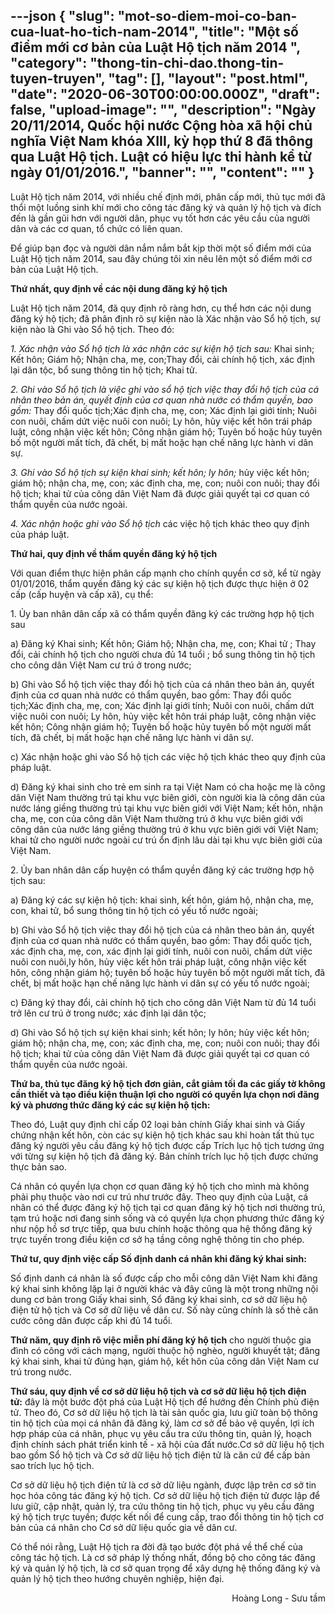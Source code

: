 ---json
{
    "slug": "mot-so-diem-moi-co-ban-cua-luat-ho-tich-nam-2014",
    "title": "Một số điểm mới cơ bản của Luật Hộ tịch năm 2014 ",
    "category": "thong-tin-chi-dao.thong-tin-tuyen-truyen",
    "tag": [],
    "layout": "post.html",
    "date": "2020-06-30T00:00:00.000Z",
    "draft": false,
    "upload-image": "",
    "description": "Ngày 20/11/2014, Quốc hội nước Cộng hòa xã hội chủ nghĩa Việt Nam khóa XIII, kỳ họp thứ 8 đã thông qua Luật Hộ tịch. Luật có hiệu lực thi hành kể từ ngày 01/01/2016.",
    "banner": "",
    "__content__": ""
}
---
<p>Luật Hộ tịch năm 2014, với nhiều chế định mới, ph&acirc;n cấp mới, thủ tục mới đ&atilde; thổi một luồng sinh kh&iacute; mới cho c&ocirc;ng t&aacute;c đăng k&yacute; v&agrave; quản l&yacute; hộ tịch v&agrave; đ&iacute;ch đến l&agrave; gần gũi hơn với người d&acirc;n, phục vụ tốt hơn c&aacute;c y&ecirc;u cầu của người d&acirc;n v&agrave; c&aacute;c cơ quan, tổ chức c&oacute; li&ecirc;n quan.</p>

<p>Để gi&uacute;p bạn đọc v&agrave; người d&acirc;n nắm nắm bắt kịp thời một số điểm mới của Luật Hộ tịch năm 2014, sau đ&acirc;y ch&uacute;ng t&ocirc;i xin n&ecirc;u l&ecirc;n một số điểm mới cơ bản của Luật Hộ tịch.</p>

<p><strong>Thứ nhất, quy định về c&aacute;c nội dung đăng k&yacute; hộ tịch</strong></p>

<p>Luật Hộ tịch năm 2014, đ&atilde; quy định r&otilde; r&agrave;ng hơn, cụ thể hơn c&aacute;c nội dung đăng k&yacute; hộ tịch; đ&atilde; ph&acirc;n định r&otilde; sự kiện n&agrave;o l&agrave; X&aacute;c nhận v&agrave;o Sổ hộ tịch, sự kiện n&agrave;o l&agrave; Ghi v&agrave;o Sổ hộ tịch. Theo đ&oacute;:</p>

<p><em>1. X&aacute;c nhận v&agrave;o Sổ hộ tịch l&agrave; x&aacute;c nhận c&aacute;c sự kiện hộ tịch sau:</em>&nbsp;Khai sinh; Kết h&ocirc;n; Gi&aacute;m hộ; Nhận cha, mẹ, con;Thay đổi, cải ch&iacute;nh hộ tịch, x&aacute;c định lại d&acirc;n tộc, bổ sung th&ocirc;ng tin hộ tịch; Khai tử.</p>

<p><em>2. Ghi v&agrave;o Sổ hộ tịch l&agrave; việc ghi v&agrave;o sổ hộ tịch việc thay đổi hộ tịch của c&aacute; nh&acirc;n theo bản &aacute;n, quyết định của cơ quan nh&agrave; nước c&oacute; thẩm quyền, bao gồm:&nbsp;</em>Thay đổi quốc tịch;X&aacute;c định cha, mẹ, con; X&aacute;c định lại giới t&iacute;nh; Nu&ocirc;i con nu&ocirc;i, chấm dứt việc nu&ocirc;i con nu&ocirc;i; Ly h&ocirc;n, hủy việc kết h&ocirc;n tr&aacute;i ph&aacute;p luật, c&ocirc;ng nhận việc kết h&ocirc;n; C&ocirc;ng nhận gi&aacute;m hộ; Tuy&ecirc;n bố hoặc hủy tuy&ecirc;n bố một người mất t&iacute;ch, đ&atilde; chết, bị mất hoặc hạn chế năng lực h&agrave;nh vi d&acirc;n sự.</p>

<p><em>3. Ghi v&agrave;o Sổ hộ tịch sự kiện khai sinh; kết h&ocirc;n; ly h&ocirc;n;</em>&nbsp;hủy việc kết h&ocirc;n; gi&aacute;m hộ; nhận cha, mẹ, con; x&aacute;c định cha, mẹ, con; nu&ocirc;i con nu&ocirc;i; thay đổi hộ tịch; khai tử của c&ocirc;ng d&acirc;n Việt Nam đ&atilde; được giải quyết tại cơ quan c&oacute; thẩm quyền của nước ngo&agrave;i.</p>

<p><em>4. X&aacute;c nhận hoặc ghi v&agrave;o Sổ hộ tịch</em>&nbsp;c&aacute;c việc hộ tịch kh&aacute;c theo quy định của ph&aacute;p luật.</p>

<p><strong>Thứ hai, quy định về thẩm quyền đăng k&yacute; hộ tịch</strong></p>

<p>Với quan điểm thực hiện ph&acirc;n cấp mạnh cho ch&iacute;nh quyền cơ sở, kể từ ng&agrave;y 01/01/2016, thẩm quyền đăng k&yacute; c&aacute;c sự kiện hộ tịch được thực hiện ở 02 cấp (cấp huyện v&agrave; cấp x&atilde;), cụ thể:</p>

<p>1. Ủy ban nh&acirc;n d&acirc;n cấp x&atilde; c&oacute; thẩm quyền đăng k&yacute; c&aacute;c trường hợp hộ tịch sau</p>

<p>a) Đăng k&yacute; Khai sinh; Kết h&ocirc;n; Gi&aacute;m hộ; Nhận cha, mẹ, con; Khai tử ; Thay đổi, cải ch&iacute;nh hộ tịch cho người chưa đủ 14 tuổi ; bổ sung th&ocirc;ng tin hộ tịch cho c&ocirc;ng d&acirc;n Việt Nam cư tr&uacute; ở trong nước;</p>

<p>b) Ghi v&agrave;o Sổ hộ tịch việc thay đổi hộ tịch của c&aacute; nh&acirc;n theo bản &aacute;n, quyết định của cơ quan nh&agrave; nước c&oacute; thẩm quyền, bao gồm: Thay đổi quốc tịch;X&aacute;c định cha, mẹ, con; X&aacute;c định lại giới t&iacute;nh; Nu&ocirc;i con nu&ocirc;i, chấm dứt việc nu&ocirc;i con nu&ocirc;i; Ly h&ocirc;n, hủy việc kết h&ocirc;n tr&aacute;i ph&aacute;p luật, c&ocirc;ng nhận việc kết h&ocirc;n; C&ocirc;ng nhận gi&aacute;m hộ; Tuy&ecirc;n bố hoặc hủy tuy&ecirc;n bố một người mất t&iacute;ch, đ&atilde; chết, bị mất hoặc hạn chế năng lực h&agrave;nh vi d&acirc;n sự.</p>

<p>c) X&aacute;c nhận hoặc ghi v&agrave;o Sổ hộ tịch c&aacute;c việc hộ tịch kh&aacute;c theo quy định của ph&aacute;p luật.</p>

<p>d) Đăng k&yacute; khai sinh cho trẻ em sinh ra tại Việt Nam c&oacute; cha hoặc mẹ l&agrave; c&ocirc;ng d&acirc;n Việt Nam thường tr&uacute; tại khu vực bi&ecirc;n giới, c&ograve;n người kia l&agrave; c&ocirc;ng d&acirc;n của nước l&aacute;ng giềng thường tr&uacute; tại khu vực bi&ecirc;n giới với Việt Nam; kết h&ocirc;n, nhận cha, mẹ, con của c&ocirc;ng d&acirc;n Việt Nam thường tr&uacute; ở khu vực bi&ecirc;n giới với c&ocirc;ng d&acirc;n của nước l&aacute;ng giềng thường tr&uacute; ở khu vực bi&ecirc;n giới với Việt Nam; khai tử cho người nước ngo&agrave;i cư tr&uacute; ổn định l&acirc;u d&agrave;i tại khu vực bi&ecirc;n giới của Việt Nam.</p>

<p>2. Ủy ban nh&acirc;n d&acirc;n cấp huyện c&oacute; thẩm quyền đăng k&yacute; c&aacute;c trường hợp hộ tịch sau:</p>

<p>a) Đăng k&yacute; c&aacute;c sự kiện hộ tịch: khai sinh, kết h&ocirc;n, gi&aacute;m hộ, nhận cha, mẹ, con, khai tử, bổ sung th&ocirc;ng tin hộ tịch c&oacute; yếu tố nước ngo&agrave;i;</p>

<p>b) Ghi v&agrave;o Sổ hộ tịch việc thay đổi hộ tịch của c&aacute; nh&acirc;n theo bản &aacute;n, quyết định của cơ quan nh&agrave; nước c&oacute; thẩm quyền, bao gồm: Thay đổi quốc tịch, x&aacute;c định cha, mẹ, con, x&aacute;c định lại giới t&iacute;nh, nu&ocirc;i con nu&ocirc;i, chấm dứt việc nu&ocirc;i con nu&ocirc;i,ly h&ocirc;n, hủy việc kết h&ocirc;n tr&aacute;i ph&aacute;p luật, c&ocirc;ng nhận việc kết h&ocirc;n, c&ocirc;ng nhận gi&aacute;m hộ; tuy&ecirc;n bố hoặc hủy tuy&ecirc;n bố một người mất t&iacute;ch, đ&atilde; chết, bị mất hoặc hạn chế năng lực h&agrave;nh vi d&acirc;n sự c&oacute; yếu tố nước ngo&agrave;i;</p>

<p>c) Đăng k&yacute; thay đổi, cải ch&iacute;nh hộ tịch cho c&ocirc;ng d&acirc;n Việt Nam từ đủ 14 tuổi trở l&ecirc;n cư tr&uacute; ở trong nước; x&aacute;c định lại d&acirc;n tộc;</p>

<p>d) Ghi v&agrave;o Sổ hộ tịch sự kiện khai sinh; kết h&ocirc;n; ly h&ocirc;n; hủy việc kết h&ocirc;n; gi&aacute;m hộ; nhận cha, mẹ, con; x&aacute;c định cha, mẹ, con; nu&ocirc;i con nu&ocirc;i; thay đổi hộ tịch; khai tử của c&ocirc;ng d&acirc;n Việt Nam đ&atilde; được giải quyết tại cơ quan c&oacute; thẩm quyền của nước ngo&agrave;i.</p>

<p><strong>Thứ ba, thủ tục đăng k&yacute; hộ tịch đơn giản, cắt giảm tối đa c&aacute;c giấy tờ kh&ocirc;ng cần thiết v&agrave; tạo điều kiện thuận lợi cho người c&oacute; quyền lựa chọn nơi đăng k&yacute; v&agrave; phương thức đăng k&yacute; c&aacute;c sự kiện hộ tịch:</strong></p>

<p>Theo đ&oacute;, Luật quy định chỉ cấp 02 loại bản ch&iacute;nh Giấy khai sinh v&agrave; Giấy chứng nhận kết h&ocirc;n, c&ograve;n c&aacute;c sự kiện hộ tịch kh&aacute;c sau khi ho&agrave;n tất thủ tục đăng k&yacute; người y&ecirc;u cầu đăng k&yacute; hộ tịch được cấp Tr&iacute;ch lục hộ tịch tương ứng với từng sự kiện hộ tịch đ&atilde; đăng k&yacute;. Bản ch&iacute;nh tr&iacute;ch lục hộ tịch được chứng thực bản sao.</p>

<p>C&aacute; nh&acirc;n c&oacute; quyền lựa chọn cơ quan đăng k&yacute; hộ tịch cho m&igrave;nh m&agrave; kh&ocirc;ng phải phụ thuộc v&agrave;o nơi cư tr&uacute; như trước đ&acirc;y. Theo quy định của Luật, c&aacute; nh&acirc;n c&oacute; thể được đăng k&yacute; hộ tịch tại cơ quan đăng k&yacute; hộ tịch nơi thường tr&uacute;, tạm tr&uacute; hoặc nơi đang sinh sống v&agrave; c&oacute; quyền lựa chọn phương thức đăng k&yacute; như nộp hồ sơ trực tiếp, qua bưu ch&iacute;nh hoặc th&ocirc;ng qua hệ thống đăng k&yacute; trực tuyến trong điều kiện cơ sở hạ tầng c&ocirc;ng nghệ th&ocirc;ng tin cho ph&eacute;p.</p>

<p><strong>Thứ tư, quy định việc cấp Số định danh c&aacute; nh&acirc;n khi đăng k&yacute; khai sinh:</strong></p>

<p>Số định danh c&aacute; nh&acirc;n l&agrave; số được cấp cho mỗi c&ocirc;ng d&acirc;n Việt Nam khi đăng k&yacute; khai sinh kh&ocirc;ng lặp lại ở người kh&aacute;c v&agrave; đ&acirc;y cũng l&agrave; một trong những nội dung cơ bản trong Giấy khai sinh, Sổ đăng k&yacute; khai sinh, cơ sở dữ liệu hộ điện tử hộ tịch v&agrave; Cơ sở dữ liệu về d&acirc;n cư. Số n&agrave;y cũng ch&iacute;nh l&agrave; số thẻ căn cước c&ocirc;ng d&acirc;n được cấp khi đủ 14 tuổi.</p>

<p><strong>Thứ năm, quy định r&otilde; việc miễn ph&iacute; đăng k&yacute; hộ tịch</strong>&nbsp;cho người thuộc gia đ&igrave;nh c&oacute; c&ocirc;ng với c&aacute;ch mạng, người thuộc hộ ngh&egrave;o, người khuyết tật; đăng k&yacute; khai sinh, khai tử đ&uacute;ng hạn, gi&aacute;m hộ, kết h&ocirc;n của c&ocirc;ng d&acirc;n Việt Nam cư tr&uacute; trong nước.</p>

<p><strong>Thứ s&aacute;u, quy định về cơ sở dữ liệu hộ tịch v&agrave; cơ sở dữ liệu hộ tịch điện tử:</strong>&nbsp;đ&acirc;y l&agrave; một bước đột ph&aacute; của Luật Hộ tịch để hướng đến Ch&iacute;nh phủ điện tử. Theo đ&oacute;, Cơ sở dữ liệu hộ tịch l&agrave; t&agrave;i sản quốc gia, lưu giữ to&agrave;n bộ th&ocirc;ng tin hộ tịch của mọi c&aacute; nh&acirc;n đ&atilde; đăng k&yacute;, l&agrave;m cơ sở để bảo vệ quyền, lợi &iacute;ch hợp ph&aacute;p của c&aacute; nh&acirc;n, phục vụ y&ecirc;u cầu tra cứu th&ocirc;ng tin, quản l&yacute;, hoạch định ch&iacute;nh s&aacute;ch ph&aacute;t triển kinh tế - x&atilde; hội của đất nước.Cơ sở dữ liệu hộ tịch bao gồm Sổ hộ tịch v&agrave; Cơ sở dữ liệu hộ tịch điện tử l&agrave; căn cứ để cấp bản sao tr&iacute;ch lục hộ tịch.</p>

<p>Cơ sở dữ liệu hộ tịch điện tử l&agrave; cơ sở dữ liệu ng&agrave;nh, được lập tr&ecirc;n cơ sở tin học h&oacute;a c&ocirc;ng t&aacute;c đăng k&yacute; hộ tịch. Cơ sở dữ liệu hộ tịch điện tử được lập để lưu giữ, cập nhật, quản l&yacute;, tra cứu th&ocirc;ng tin hộ tịch, phục vụ y&ecirc;u cầu đăng k&yacute; hộ tịch trực tuyến; được kết nối để cung cấp, trao đổi th&ocirc;ng tin hộ tịch cơ bản của c&aacute; nh&acirc;n cho Cơ sở dữ liệu quốc gia về d&acirc;n cư.</p>

<p>C&oacute; thể n&oacute;i rằng, Luật Hộ tịch ra đời đ&atilde; tạo bước đột ph&aacute; về thể chế của c&ocirc;ng t&aacute;c hộ tịch. L&agrave; cơ sở ph&aacute;p l&yacute; thống nhất, đồng bộ cho c&ocirc;ng t&aacute;c đăng k&yacute; v&agrave; quản l&yacute; hộ tịch, l&agrave; cơ sở quan trọng để x&acirc;y dựng hệ thống đăng k&yacute; v&agrave; quản l&yacute; hộ tịch theo hướng chuy&ecirc;n nghiệp, hiện đại.</p>

<p style="text-align:right">Ho&agrave;ng Long -&nbsp;Sưu tầm</p>
